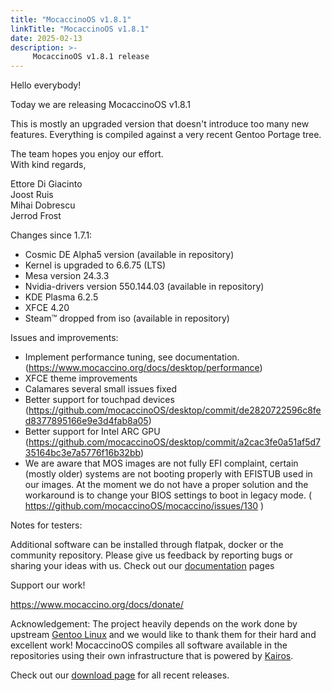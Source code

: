```yaml
---
title: "MocaccinoOS v1.8.1"
linkTitle: "MocaccinoOS v1.8.1"
date: 2025-02-13
description: >-
     MocaccinoOS v1.8.1 release
---
```


Hello everybody!

Today we are releasing MocaccinoOS v1.8.1

This is mostly an upgraded version that doesn't introduce too many new features. Everything is compiled against a very recent Gentoo Portage tree.

The team hopes you enjoy our effort.  
With kind regards,  

Ettore Di Giacinto  
Joost Ruis  
Mihai Dobrescu  
Jerrod Frost  

Changes since 1.7.1:

- Cosmic DE Alpha5 version (available in repository)
- Kernel is upgraded to 6.6.75 (LTS)
- Mesa version 24.3.3
- Nvidia-drivers version 550.144.03 (available in repository) 
- KDE Plasma 6.2.5
- XFCE 4.20
- Steam™ dropped from iso (available in repository) 

Issues and improvements:

- Implement performance tuning, see documentation. (https://www.mocaccino.org/docs/desktop/performance)
- XFCE theme improvements
- Calamares several small issues fixed
- Better support for touchpad devices (https://github.com/mocaccinoOS/desktop/commit/de2820722596c8fed8377895166e9e3d4fab8a05)
- Better support for Intel ARC GPU (https://github.com/mocaccinoOS/desktop/commit/a2cac3fe0a51af5d735164bc3e7a5776f16b32bb)
- We are aware that MOS images are not fully EFI complaint, certain (mostly older) systems are not booting properly with EFISTUB used in our images. At the moment we do not have a proper solution and the workaround is to change your BIOS settings to boot in legacy mode. ( https://github.com/mocaccinoOS/mocaccino/issues/130 )

Notes for testers:

Additional software can be installed through flatpak, docker or the community repository.
Please give us feedback by reporting bugs or sharing your ideas with us.
Check out our [documentation](https://www.mocaccino.org/docs/) pages

Support our work!

https://www.mocaccino.org/docs/donate/

Acknowledgement:
The project heavily depends on the work done by upstream [Gentoo Linux](https://gentoo.org) and we would like to thank them for their hard and excellent work! MocaccinoOS compiles all software available in the repositories using their own infrastructure that is powered by [Kairos](https://kairos.io).

Check out our [download page](https://github.com/mocaccinoOS/mocaccino/releases) for all recent releases.
